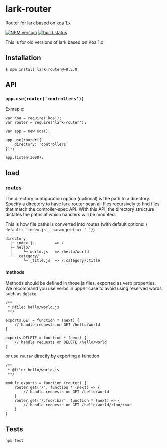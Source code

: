 lark-router
=============

Router for lark based on koa 1.x

[![NPM version][npm-image]][npm-url]
[![build status][travis-image]][travis-url]

This is for old versions of lark based on Koa 1.x

## Installation

```
$ npm install lark-router@~0.5.0
```

## API
### `app.use(router('controllers'))`

Exmaple:

```
var Koa = require('koa');
var router = require('lark-router');

var app = new Koa();

app.use(router({
    directory: 'controllers'
}));

app.listen(3000);
```

## load

### routes

The directory configuration option (optional) is the path to a directory. Specify a directory to have lark-router scan all files recursively to find files that match the controller-spec API. With this API, the directory structure dictates the paths at which handlers will be mounted.

This is how file paths is converted into routes (with default options: `{ default: 'index.js', param_prefix: '_'}`)

```
directory
  ├─ index.js         => /
  ├─ hello/
  │     └─ world.js   => /hello/world
  └─ _category/
        └─ _title.js  => /:category/:title
```

#### methods

Methods should be defined in those js files, exported as verb properties. We recommand you use verbs in upper case to avoid using reserved words such as `delete`.

```
/**
 * @file: hello/world.js
 **/
 
exports.GET = function * (next) {
    // handle requests on GET /hello/world
}

exports.DELETE = function * (next) {
    // handle requests on DELETE /hello/world
}

```

or use `router` directly by exporting a function

```
/**
 * @file: hello/world.js
 **/

module.exports = function (router) {
    router.get('/', function * (next) => {
        // handle requests on GET /hello/world
    }
    router.get('/:foo/:bar', function * (next) => {
        // handle requests on GET /hello/world/:foo/:bar
    }
}

```

## Tests
  
```
npm test
```
  
  
[npm-image]: https://img.shields.io/npm/v/lark-router.svg?style=flat-square
[npm-url]: https://npmjs.org/package/lark-router
[travis-image]: https://img.shields.io/travis/larkjs/lark-router/master.svg?style=flat-square
[travis-url]: https://travis-ci.org/larkjs/lark-router

